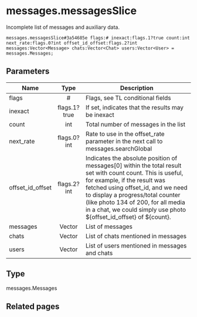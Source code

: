 # messages.messagesSlice
Incomplete list of messages and auxiliary data.

```
messages.messagesSlice#3a54685e flags:# inexact:flags.1?true count:int next_rate:flags.0?int offset_id_offset:flags.2?int messages:Vector<Message> chats:Vector<Chat> users:Vector<User> = messages.Messages;
```

## Parameters
| Name | Type | Description |
| ---- | :----: | ----------- |
| flags | # | Flags, see TL conditional fields |
| inexact | flags.1?true | If set, indicates that the results may be inexact |
| count | int | Total number of messages in the list |
| next_rate | flags.0?int | Rate to use in the offset_rate parameter in the next call to messages.searchGlobal |
| offset_id_offset | flags.2?int | Indicates the absolute position of messages[0] within the total result set with count count. This is useful, for example, if the result was fetched using offset_id, and we need to display a progress/total counter (like photo 134 of 200, for all media in a chat, we could simply use photo ${offset_id_offset} of ${count}. |
| messages | Vector<Message> | List of messages |
| chats | Vector<Chat> | List of chats mentioned in messages |
| users | Vector<User> | List of users mentioned in messages and chats |


## Type
messages.Messages

## Related pages
